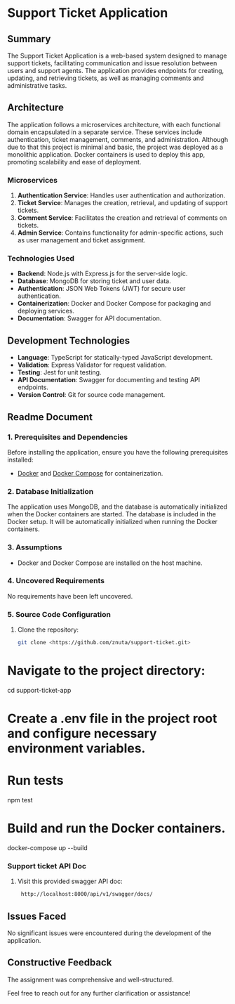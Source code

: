 # Support Ticket Application

## Summary

The Support Ticket Application is a web-based system designed to manage support tickets, facilitating communication and issue resolution between users and support agents. The application provides endpoints for creating, updating, and retrieving tickets, as well as managing comments and administrative tasks.

## Architecture

The application follows a microservices architecture, with each functional domain encapsulated in a separate service. These services include authentication, ticket management, comments, and administration. Although due to that this project is minimal and basic, the project was deployed as a monolithic application. Docker containers is used to deploy this app, promoting scalability and ease of deployment.

### Microservices

1. **Authentication Service**: Handles user authentication and authorization.
2. **Ticket Service**: Manages the creation, retrieval, and updating of support tickets.
3. **Comment Service**: Facilitates the creation and retrieval of comments on tickets.
4. **Admin Service**: Contains functionality for admin-specific actions, such as user management and ticket assignment.

### Technologies Used

- **Backend**: Node.js with Express.js for the server-side logic.
- **Database**: MongoDB for storing ticket and user data.
- **Authentication**: JSON Web Tokens (JWT) for secure user authentication.
- **Containerization**: Docker and Docker Compose for packaging and deploying services.
- **Documentation**: Swagger for API documentation.

## Development Technologies

- **Language**: TypeScript for statically-typed JavaScript development.
- **Validation**: Express Validator for request validation.
- **Testing**: Jest for unit testing.
- **API Documentation**: Swagger for documenting and testing API endpoints.
- **Version Control**: Git for source code management.

## Readme Document

### 1. Prerequisites and Dependencies

Before installing the application, ensure you have the following prerequisites installed:

- [Docker](https://www.docker.com/) and [Docker Compose](https://docs.docker.com/compose/) for containerization.

### 2. Database Initialization

The application uses MongoDB, and the database is automatically initialized when the Docker containers are started. The database is included in the Docker setup. It will be automatically initialized when running the Docker containers.

### 3. Assumptions

- Docker and Docker Compose are installed on the host machine.

### 4. Uncovered Requirements

No requirements have been left uncovered.

### 5. Source Code Configuration

1. Clone the repository:

   ```bash
   git clone <https://github.com/znuta/support-ticket.git>
   ```

# Navigate to the project directory:

cd support-ticket-app

# Create a .env file in the project root and configure necessary environment variables.

# Run tests

npm test

# Build and run the Docker containers.

docker-compose up --build

### Support ticket API Doc

1. Visit this provided swagger API doc:

   ```bash
    http://localhost:8000/api/v1/swagger/docs/
   ```

## Issues Faced

No significant issues were encountered during the development of the application.

## Constructive Feedback

The assignment was comprehensive and well-structured.

Feel free to reach out for any further clarification or assistance!
